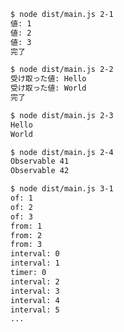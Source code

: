```bash
$ node dist/main.js 2-1
値: 1
値: 2
値: 3
完了
```

```bash
$ node dist/main.js 2-2
受け取った値: Hello
受け取った値: World
完了
```

```bash
$ node dist/main.js 2-3
Hello
World
```

```bash
$ node dist/main.js 2-4
Observable 41
Observable 42
```

```bash
$ node dist/main.js 3-1
of: 1
of: 2
of: 3
from: 1
from: 2
from: 3
interval: 0
interval: 1
timer: 0
interval: 2
interval: 3
interval: 4
interval: 5
...
```